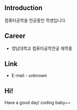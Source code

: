 ## Introduction
컴퓨터공학을 전공중인 학생입니다.

## Career
- 영남대학교 컴퓨터공학전공 재학중

## Link
- E-mail - unknown

## Hi!
Have a good day!
coding baby~~

